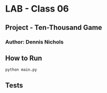 # LAB - Class 06

## Project - Ten-Thousand Game
### Author: Dennis Nichols

## How to Run

`python main.py`

## Tests
